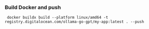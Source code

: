 ### Build Docker and push

```
 docker buildx build --platform linux/amd64 -t registry.digitalocean.com/ollama-go-gpt/my-app:latest . --push

 ```